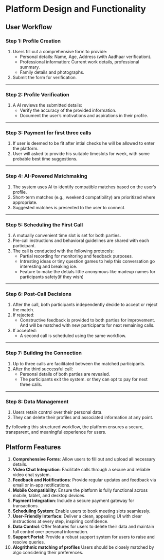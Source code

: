 # Platform Design and Functionality

## User Workflow

### Step 1: Profile Creation  
1. Users fill out a comprehensive form to provide:
   - Personal details: Name, Age, Address (with Aadhaar verification).
   - Professional information: Current work details, professional summary.
   - Family details and photographs.
2. Submit the form for verification.

---

### Step 2: Profile Verification  
1. A AI reviews the submitted details:
   - Verify the accuracy of the provided information.
   - Document the user’s motivations and aspirations in their profile.

---
### Step 3: Payment for first three calls 
1. If user is deemed to be fit after intial checks he will be allowed to enter the platform.
2. User will asked to provide his suitable timeslots for week, with some probable best time suggestions.
   
---

### Step 4: AI-Powered Matchmaking  
1. The system uses AI to identify compatible matches based on the user’s profile.
2. Short-term matches (e.g., weekend compatibility) are prioritized where appropriate.
3. Suggested matches is presented to the user to connect.

---

### Step 5: Scheduling the First Call  
1. A mutually convenient time slot is set for both parties.
2. Pre-call instructions and behavioral guidelines are shared with each participant.
3. The call is conducted with the following protocols:
   - Partial recording for monitoring and feedback purposes.
   - Intresting ideas or tiny question games to help this conversation go interesting and breaking ice.
   - Feature to make the detials little anonymous like madeup names for participants safety(if they wish)

---

### Step 6: Post-Call Decisions  
1. After the call, both participants independently decide to accept or reject the match.
2. If rejected:
   - Constructive feedback is provided to both parties for improvement. And will be matched with new participants for next remaining calls.
3. If accepted:
   - A second call is scheduled using the same workflow.

---

### Step 7: Building the Connection  
1. Up to three calls are facilitated between the matched participants.
2. After the third successful call:
   - Personal details of both parties are revealed.
   - The participants exit the system. or they can opt to pay for next three calls.

---

### Step 8: Data Management  
1. Users retain control over their personal data.
2. They can delete their profiles and associated information at any point.

By following this structured workflow, the platform ensures a secure, transparent, and meaningful experience for users.


## Platform Features

1. **Comprehensive Forms**: Allow users to fill out and upload all necessary details.
2. **Video Chat Integration**: Facilitate calls through a secure and reliable video chat system.
3. **Feedback and Notifications**: Provide regular updates and feedback via email or in-app notifications.
4. **Mobile Compatibility**: Ensure the platform is fully functional across mobile, tablet, and desktop devices.
5. **Payment Integration**: Include a secure payment gateway for transactions.
6. **Scheduling System**: Enable users to book meeting slots seamlessly.
7. **User-Friendly Interface**: Deliver a clean, appealing UI with clear instructions at every step, inspiring confidence.
8. **Data Control**: Offer features for users to delete their data and maintain full control over personal information.
9. **Support Portal**: Provide a robust support system for users to raise and resolve queries.
10. **Alogrithmic matching of profiles**  Users should be closely matched by algo considering their preferences.

